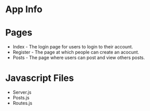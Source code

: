 # App Info

# Pages
- Index - The login page for users to login to their account.
- Register - The page at which people can create an acocunt.
- Posts - The page where users can post and view others posts.

# Javascript Files
- Server.js
- Posts.js
- Routes.js

